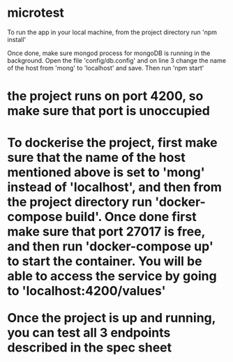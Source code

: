 # microtest

To run the app in your local machine, from the project directory run 'npm install'

Once done, make sure mongod process for mongoDB is running in the background. Open the file 'config/db.config' and on line 3 change the name of the host from 'mong' to 'localhost' and save. Then run 'npm start'

<h1/>the project runs on port 4200, so make sure that port is unoccupied<h1/>

To dockerise the project, first make sure that the name of the host mentioned above is set to 'mong' instead of 'localhost', and then from the project directory run 'docker-compose build'. Once done first make sure that port 27017 is free, and then run 'docker-compose up' to start the container. You will be able to access the service by going to 'localhost:4200/values'

Once the project is up and running, you can test all 3 endpoints described in the spec sheet
